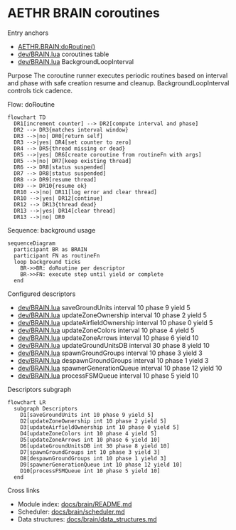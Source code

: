 # AETHR BRAIN coroutines

Entry anchors
- [AETHR.BRAIN:doRoutine()](../../dev/BRAIN.lua:176)
- [dev/BRAIN.lua](../../dev/BRAIN.lua:56) coroutines table
- [dev/BRAIN.lua](../../dev/BRAIN.lua:149) BackgroundLoopInterval

Purpose
The coroutine runner executes periodic routines based on interval and phase with safe creation resume and cleanup. BackgroundLoopInterval controls tick cadence.

Flow: doRoutine

```mermaid
flowchart TD
  DR1[increment counter] --> DR2[compute interval and phase]
  DR2 --> DR3{matches interval window}
  DR3 -->|no| DR0[return self]
  DR3 -->|yes| DR4[set counter to zero]
  DR4 --> DR5{thread missing or dead}
  DR5 -->|yes| DR6[create coroutine from routineFn with args]
  DR5 -->|no| DR7[keep existing thread]
  DR6 --> DR8[status suspended]
  DR7 --> DR8[status suspended]
  DR8 --> DR9[resume thread]
  DR9 --> DR10{resume ok}
  DR10 -->|no| DR11[log error and clear thread]
  DR10 -->|yes| DR12[continue]
  DR12 --> DR13{thread dead}
  DR13 -->|yes| DR14[clear thread]
  DR13 -->|no| DR0
```

Sequence: background usage

```mermaid
sequenceDiagram
  participant BR as BRAIN
  participant FN as routineFn
  loop background ticks
    BR->>BR: doRoutine per descriptor
    BR->>FN: execute step until yield or complete
  end
```

Configured descriptors
- [dev/BRAIN.lua](../../dev/BRAIN.lua:58) saveGroundUnits interval 10 phase 9 yield 5
- [dev/BRAIN.lua](../../dev/BRAIN.lua:67) updateZoneOwnership interval 10 phase 2 yield 5
- [dev/BRAIN.lua](../../dev/BRAIN.lua:76) updateAirfieldOwnership interval 10 phase 0 yield 5
- [dev/BRAIN.lua](../../dev/BRAIN.lua:85) updateZoneColors interval 10 phase 4 yield 5
- [dev/BRAIN.lua](../../dev/BRAIN.lua:94) updateZoneArrows interval 10 phase 6 yield 10
- [dev/BRAIN.lua](../../dev/BRAIN.lua:103) updateGroundUnitsDB interval 30 phase 8 yield 10
- [dev/BRAIN.lua](../../dev/BRAIN.lua:112) spawnGroundGroups interval 10 phase 3 yield 3
- [dev/BRAIN.lua](../../dev/BRAIN.lua:121) despawnGroundGroups interval 10 phase 1 yield 3
- [dev/BRAIN.lua](../../dev/BRAIN.lua:130) spawnerGenerationQueue interval 10 phase 12 yield 10
- [dev/BRAIN.lua](../../dev/BRAIN.lua:139) processFSMQueue interval 10 phase 5 yield 10

Descriptors subgraph

```mermaid
flowchart LR
  subgraph Descriptors
    D1[saveGroundUnits int 10 phase 9 yield 5]
    D2[updateZoneOwnership int 10 phase 2 yield 5]
    D3[updateAirfieldOwnership int 10 phase 0 yield 5]
    D4[updateZoneColors int 10 phase 4 yield 5]
    D5[updateZoneArrows int 10 phase 6 yield 10]
    D6[updateGroundUnitsDB int 30 phase 8 yield 10]
    D7[spawnGroundGroups int 10 phase 3 yield 3]
    D8[despawnGroundGroups int 10 phase 1 yield 3]
    D9[spawnerGenerationQueue int 10 phase 12 yield 10]
    D10[processFSMQueue int 10 phase 5 yield 10]
  end
```

Cross links
- Module index: [docs/brain/README.md](docs/brain/README.md)
- Scheduler: [docs/brain/scheduler.md](docs/brain/scheduler.md)
- Data structures: [docs/brain/data_structures.md](docs/brain/data_structures.md)